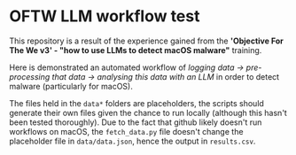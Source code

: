 # OFTW LLM workflow test
This repository is a result of the experience gained from the **'Objective For The We v3' - "how to use LLMs to detect macOS malware"** training.

Here is demonstrated an automated workflow of *logging data -> pre-processing that data -> analysing this data with an LLM* in order to detect malware (particularly for macOS).

The files held in the ```data*``` folders are placeholders, the scripts should generate their own files given the chance to run locally (although this hasn't been tested thoroughly).
Due to the fact that github likely doesn't run workflows on macOS, the ```fetch_data.py``` file doesn't change the placeholder file in ```data/data.json```, hence the output in ```results.csv```.
